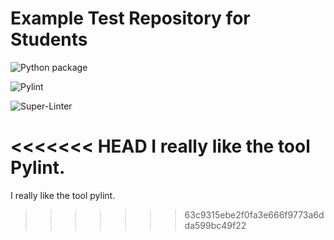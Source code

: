 # Example Test Repository for Students

![Python package](https://github.com/vcu-chfauerbach/test-repo1/workflows/Python%20package/badge.svg)

![Pylint](https://github.com/vcu-chfauerbach/test-repo1/workflows/Pylint/badge.svg)

![Super-Linter](https://github.com/vcu-chfauerbach/test-repo1/workflows/Super-Linter/badge.svg)

<<<<<<< HEAD
I really like the tool Pylint.
=======
I really like the tool pylint.
>>>>>>> 63c9315ebe2f0fa3e666f9773a6dda599bc49f22
